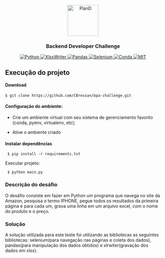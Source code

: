 <div align="center">
<a href="https://bpatechnologies.com" target="_blank">
    <img src="https://bpatechnologies.com/images/logo_header.png" height="100px" alt="PlanD"/>
</a>

<h3>Backend Developer Challenge</h3>

<a href="https://www.python.org" target="_blank">
  <img src="https://img.shields.io/badge/devel-Python-brightgreen" alt="Python"/>
</a>

<a href="https://pypi.org/project/XlsxWriter" target="_blank">
  <img src="https://img.shields.io/badge/lib-xlsxWriter-brightgreen" alt="XlsxWriter"/>
</a>

<a href="https://pandas.pydata.org" target="_blank">
  <img src="https://img.shields.io/badge/lib-Pandas-brightgreen" alt="Pandas"/>
</a>

<a href="https://www.selenium.dev" target="_blank">
  <img src="https://img.shields.io/badge/main--lib-Selenium-brightgreen" alt="Selenium"/>
</a>

<a href="https://docs.conda.io/en/latest/miniconda.html" target="_blank">
  <img src="https://img.shields.io/badge/venv-Conda-brightgreen" alt="Conda"/>
</a>

<a href="https://opensource.org/licenses/MIT" target="_blank">
  <img src="https://img.shields.io/badge/license-MIT-brightgreen" alt="MIT"/>
</a>

</div>

## Execução do projeto
#### Download 

```
$ git clone https://github.com/CBressan/bpa-challenge.git
```
#### Configuração do ambiente:

- Crie um ambiente virtual com seu sistema de gerenciamento favorito (conda, pyenv, virtualenv, etc);

- Ative o ambiente criado

#### Instalar dependências
<pre><code> $ pip install -r requirements.txt </code></pre>

Executar projeto:

<pre><code> $ python main.py </code></pre>

### Descrição do desáfio
O desáfio consiste em fazer em Python um programa que navega no site da Amazon, pesquisa o termo IPHONE, pegue todos os resultados da primeira página e para cada um, grava uma linha em um arquivo excel, com o nome do produto e o preço.


### Solução
A solução utilizada para este teste foi utilizando as bibliotecas as seguintes bibliotecas: selenium(para navegação nas páginas e coleta dos dados), pandas(para manipulação dos dados obtidos) e xlrwiter(gravação dos dados em xlsx).
